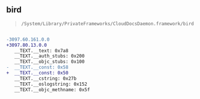 ## bird

> `/System/Library/PrivateFrameworks/CloudDocsDaemon.framework/bird`

```diff

-3097.60.161.0.0
+3097.80.13.0.0
   __TEXT.__text: 0x7a8
   __TEXT.__auth_stubs: 0x200
   __TEXT.__objc_stubs: 0x100
-  __TEXT.__const: 0x58
+  __TEXT.__const: 0x50
   __TEXT.__cstring: 0x27b
   __TEXT.__oslogstring: 0x152
   __TEXT.__objc_methname: 0x5f

```
